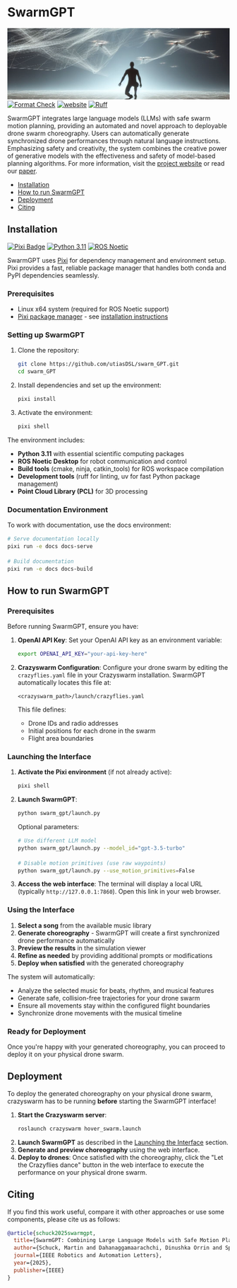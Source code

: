 # SwarmGPT

![swarm_gpt_banner](/docs/img/swarm_gpt_banner.png)
[![Format Check](https://github.com/utiasDSL/swarm_GPT/actions/workflows/ruff.yaml/badge.svg)](https://github.com/utiasDSL/swarm_GPT/actions/workflows/ruff.yaml)
[![website](https://github.com/utiasDSL/swarm_GPT/actions/workflows/website.yaml/badge.svg)](https://github.com/utiasDSL/swarm_GPT/actions/workflows/website.yaml)
[![Ruff](https://img.shields.io/endpoint?url=https://raw.githubusercontent.com/astral-sh/ruff/main/assets/badge/v2.json)](https://github.com/astral-sh/ruff)

SwarmGPT integrates large language models (LLMs) with safe swarm motion planning, providing an automated and novel approach to deployable drone swarm choreography. Users can automatically generate synchronized drone performances through natural language instructions. Emphasizing safety and creativity, the system combines the creative power of generative models with the effectiveness and safety of model-based planning algorithms. For more information, visit the [project website](https://utiasdsl.github.io/swarm_GPT_dev/) or read our [paper](https://ieeexplore.ieee.org/document/11197931/).

- [Installation](#installation)
- [How to run SwarmGPT](#how-to-run-swarmgpt)
- [Deployment](#deployment)
- [Citing](#citing)

## Installation

[![Pixi Badge](https://img.shields.io/endpoint?url=https://raw.githubusercontent.com/prefix-dev/pixi/main/assets/badge/v0.json)](https://pixi.sh)
[![Python 3.11](https://img.shields.io/badge/python-3.11-blue.svg)](https://www.python.org/downloads/)
[![ROS Noetic](https://img.shields.io/badge/ROS-Noetic-blue.svg)](http://wiki.ros.org/noetic)

SwarmGPT uses [Pixi](https://pixi.sh) for dependency management and environment setup. Pixi provides a fast, reliable package manager that handles both conda and PyPI dependencies seamlessly.

### Prerequisites

- Linux x64 system (required for ROS Noetic support)
- [Pixi package manager](https://pixi.sh) - see [installation instructions](https://pixi.sh/latest/installation/)

### Setting up SwarmGPT

1. Clone the repository:
   ```bash
   git clone https://github.com/utiasDSL/swarm_GPT.git
   cd swarm_GPT
   ```

2. Install dependencies and set up the environment:
   ```bash
   pixi install
   ```

3. Activate the environment:
   ```bash
   pixi shell
   ```

The environment includes:
- **Python 3.11** with essential scientific computing packages
- **ROS Noetic Desktop** for robot communication and control
- **Build tools** (cmake, ninja, catkin_tools) for ROS workspace compilation
- **Development tools** (ruff for linting, uv for fast Python package management)
- **Point Cloud Library (PCL)** for 3D processing

### Documentation Environment

To work with documentation, use the docs environment:

```bash
# Serve documentation locally
pixi run -e docs docs-serve

# Build documentation
pixi run -e docs docs-build
```
## How to run SwarmGPT

### Prerequisites

Before running SwarmGPT, ensure you have:

1. **OpenAI API Key**: Set your OpenAI API key as an environment variable:
   ```bash
   export OPENAI_API_KEY="your-api-key-here"
   ```

2. **Crazyswarm Configuration**: Configure your drone swarm by editing the `crazyflies.yaml` file in your Crazyswarm installation. SwarmGPT automatically locates this file at:
   ```
   <crazyswarm_path>/launch/crazyflies.yaml
   ```
   
   This file defines:
   - Drone IDs and radio addresses
   - Initial positions for each drone in the swarm
   - Flight area boundaries

### Launching the Interface

1. **Activate the Pixi environment** (if not already active):
   ```bash
   pixi shell
   ```

2. **Launch SwarmGPT**:
   ```bash
   python swarm_gpt/launch.py
   ```
   
   Optional parameters:
   ```bash
   # Use different LLM model
   python swarm_gpt/launch.py --model_id="gpt-3.5-turbo"
   
   # Disable motion primitives (use raw waypoints)
   python swarm_gpt/launch.py --use_motion_primitives=False
      ```

3. **Access the web interface**: The terminal will display a local URL (typically `http://127.0.0.1:7860`). Open this link in your web browser.

### Using the Interface

1. **Select a song** from the available music library
2. **Generate choreography** - SwarmGPT will create a first synchronized drone performance automatically
3. **Preview the results** in the simulation viewer
4. **Refine as needed** by providing additional prompts or modifications
5. **Deploy when satisfied** with the generated choreography

The system will automatically:
- Analyze the selected music for beats, rhythm, and musical features
- Generate safe, collision-free trajectories for your drone swarm
- Ensure all movements stay within the configured flight boundaries
- Synchronize drone movements with the musical timeline

### Ready for Deployment

Once you're happy with your generated choreography, you can proceed to deploy it on your physical drone swarm.

## Deployment

To deploy the generated choreography on your physical drone swarm, crazyswarm has to be running **before** starting the SwarmGPT interface!

1. **Start the Crazyswarm server**:
   ```bash
   roslaunch crazyswarm hover_swarm.launch
   ```
2. **Launch SwarmGPT** as described in the [Launching the Interface](#launching-the-interface) section.
3. **Generate and preview choreography** using the web interface.
4. **Deploy to drones**: Once satisfied with the choreography, click the "Let the Crazyflies dance" button in the web interface to execute the performance on your physical drone swarm.


## Citing
If you find this work useful, compare it with other approaches or use some components, please cite
us as follows:

```bibtex
@article{schuck2025swarmgpt,
  title={SwarmGPT: Combining Large Language Models with Safe Motion Planning for Drone Swarm Choreography},
  author={Schuck, Martin and Dahanaggamaarachchi, Dinushka Orrin and Sprenger, Ben and Vyas, Vedant and Zhou, Siqi and Schoellig, Angela P.},
  journal={IEEE Robotics and Automation Letters},
  year={2025},
  publisher={IEEE}
}
```